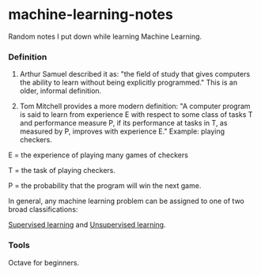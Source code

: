# machine-learning-notes
Random notes I put down while learning Machine Learning.


### Definition
1) Arthur Samuel described it as: "the field of study that gives computers the ability to learn without being explicitly programmed." This is an older, informal definition.

2) Tom Mitchell provides a more modern definition: "A computer program is said to learn from experience E with respect to some class of tasks T and performance measure P, if its performance at tasks in T, as measured by P, improves with experience E."
Example: playing checkers.

E = the experience of playing many games of checkers

T = the task of playing checkers.

P = the probability that the program will win the next game.

In general, any machine learning problem can be assigned to one of two broad classifications:

[Supervised learning](https://github.com/Yiyun-Liang/machine-learning-notes/blob/master/supervised-learning.md) and [Unsupervised learning](https://github.com/Yiyun-Liang/machine-learning-notes/blob/master/unsupervised-learning.md).

### Tools
Octave for beginners.